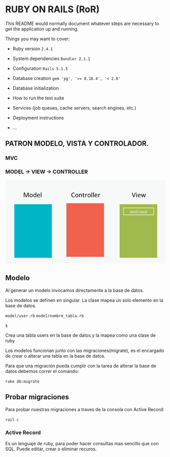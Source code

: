 # RUBY ON RAILS (RoR)

This README would normally document whatever steps are necessary to get the
application up and running.

Things you may want to cover:

* Ruby version
  `2.4.1`
* System dependencies
  `Bundler 2.1.1`
* Configuration
  `Rails 5.1.5`
* Database creation
  `gem 'pg', '>= 0.18.4', '< 2.0'`
* Database initialization

* How to run the test suite

* Services (job queues, cache servers, search engines, etc.)

* Deployment instructions

* ...

## PATRON MODELO, VISTA Y CONTROLADOR.
### MVC

### MODEL -> VIEW -> CONTROLLER

![MODEL - VIEW - CONTROLLER](https://github.com/misterernest/blog_in_ror/blob/master/mvc-sequence.gif?raw=true)

## Modelo

Al generar un modelo invocamos directamente a la base de datos.

Los modelos se definen en singular. La clase mapea un solo elemento en la base de datos.

`model/user.rb`
`model/nombre_tabla.rb`

`$`

Crea una tabla users en la base de datos y la mapea como una clase de ruby

Los modelos funcionan junto con las migraciones(migrate), es el encargado de crear o alterar una tabla en la base de datos.

Para que una migración pueda cumplir con la tarea de alterar la base de datos debemos correr el comando:

`rake db:migrate`

## Probar migraciones

Para probar nuestras migraciones a traves de la consola con Active Record:

`rail c`

### Active Record

Es un lenguaje de ruby, para poder hacer consultas mas sencillo que con SQL. Puede editar, crear o eliminar recuros.
